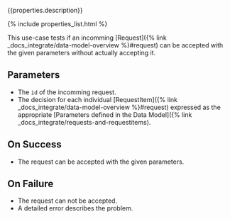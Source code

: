 {{properties.description}}

{% include properties_list.html %}

This use-case tests if an incomming [Request]({% link _docs_integrate/data-model-overview %}#request)
can be accepted with the given parameters without actually accepting it.

## Parameters

- The `id` of the incomming request.
- The decision for each individual [RequestItem]({% link _docs_integrate/data-model-overview %}#request)
  expressed as the appropriate [Parameters defined in the Data Model]({% link _docs_integrate/requests-and-requestitems).

## On Success

- The request can be accepted with the given parameters.

## On Failure

- The request can not be accepted.
- A detailed error describes the problem.
